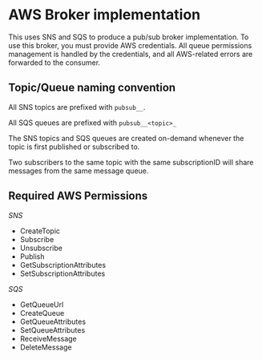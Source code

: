 # AWS Broker implementation

This uses SNS and SQS to produce a pub/sub broker implementation. To use this broker, you must provide AWS credentials. All queue permissions management is handled by the credentials, and all AWS-related errors are forwarded to the consumer.

## Topic/Queue naming convention
All SNS topics are prefixed with `pubsub__`.

All SQS queues are prefixed with `pubsub__<topic>_`

The SNS topics and SQS queues are created on-demand whenever the topic is first published or subscribed to.

Two subscribers to the same topic with the same subscriptionID will share messages from the same message queue.

## Required AWS Permissions
*SNS*
* CreateTopic
* Subscribe
* Unsubscribe
* Publish
* GetSubscriptionAttributes
* SetSubscriptionAttributes
 
*SQS*
* GetQueueUrl
* CreateQueue
* GetQueueAttributes
* SetQueueAttributes
* ReceiveMessage
* DeleteMessage
